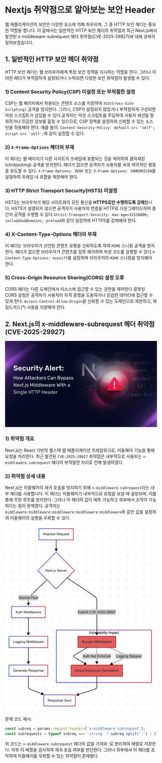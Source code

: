 # Nextjs 취약점으로 알아보는 보안 Header 
웹 애플리케이션의 보안은 다양한 요소에 의해 좌우되며, 그 중 HTTP 보안 헤더는 중요한 역할을 합니다. 이 글에서는 일반적인 HTTP 보안 헤더의 취약점과 최근 Next.js에서 발견된 x-middleware-subrequest 헤더 취약점(CVE-2025-29927)에 대해 상세히 알아보겠습니다.

## 1. 일반적인 HTTP 보안 헤더 취약점
HTTP 보안 헤더는 웹 브라우저에게 특정 보안 정책을 지시하는 역할을 한다. 그러나 이러한 헤더가 부적절하게 설정되거나 누락되면 다양한 보안 취약점이 발생할 수 있다.

### 1) Content Security Policy(CSP) 미설정 또는 부적절한 설정
CSP는 웹 페이지에서 허용되는 콘텐츠 소스를 지정하여 `XSS(Cross-Site Scripting)` 공격을 방지한다. 
그러나, CSP가 설정되지 않았거나 부적절하게 구성되면 악성 스크립트가 삽입될 수 있다.​
공격자는 악성 스크립트를 주입하여 사용자 세션을 탈취하거나 민감한 정보를 훔칠 수 있으므로, CSP 정책을 설정하여 신뢰할 수 있는 소스만을 허용해야 한다.
예를 들어, `Content-Security-Policy: default-src 'self'; script-src 'self';`와 같이 설정할 수 있다.​

### 2) `X-Frame-Options` 헤더의 부재
이 헤더는 웹 페이지가 다른 사이트의 프레임에 포함되는 것을 제어하여 클릭재킹(clickjacking) 공격을 방지한다.​
헤더가 없으면 공격자가 사용자를 속여 악의적인 행동을 유도할 수 있다.​
`X-Frame-Options: DENY` 또는 `X-Frame-Options: SAMEORIGIN`을 설정하여 프레임 내 포함을 제한해야 한다.​

### 3) HTTP Strict Transport Security(HSTS) 미설정
HSTS는 브라우저가 해당 사이트와의 모든 통신을 **HTTPS로만 수행하도록 강제**합니다.
HSTS가 설정되지 않으면 공격자가 사용자의 연결을 HTTP로 다운그레이드하여 중간자 공격을 수행할 수 있다.​
`Strict-Transport-Security: max-age=31536000; includeSubDomains; preload`와 같이 설정하여 HTTPS를 강제해야 한다.

### 4) X-Content-Type-Options 헤더의 부재
이 헤더는 브라우저가 선언된 콘텐츠 유형을 신뢰하도록 하여 `MIME` 스니핑 공격을 방지한다.​
헤더가 없으면 브라우저가 콘텐츠를 잘못 해석하여 악성 코드를 실행할 수 있다.​
`X-Content-Type-Options: nosniff`를 설정하여 브라우저의 `MIME` 스니핑을 방지해야 한다.​

### 5) Cross-Origin Resource Sharing(CORS) 설정 오류
CORS 헤더는 다른 도메인에서 리소스에 접근할 수 있는 권한을 제어한다.​
잘못된 CORS 설정은 공격자가 사용자의 자격 증명을 도용하거나 민감한 데이터에 접근할 수 있게 한다.​
`Access-Control-Allow-Origin`을 신뢰할 수 있는 도메인으로 제한하고, 와일드카드(*) 사용을 지양해야 한다.​


## 2. Next.js의 x-middleware-subrequest 헤더 취약점(CVE-2025-29927)

![nextjs_middleware](./images/05/nextjs_middleware.jpg)

### 1) 취약점 개요
Next.js는 React 기반의 풀스택 웹 애플리케이션 프레임워크로, 미들웨어 기능을 통해 요청을 처리한다. 
최근 발견된 `CVE-2025-29927` 취약점은 내부적으로 사용되는 `x-middleware-subrequest` 헤더의 부적절한 처리로 인해 발생하였다. ​

### 2) 취약점 상세 내용
Next.js는 미들웨어의 재귀 호출을 방지하기 위해 `x-middleware-subrequest`라는 내부 헤더를 사용합니다. 
이 헤더는 미들웨어가 내부적으로 요청을 보낼 때 설정되며, 이를 통해 무한 루프를 방지한다.
그러나 이 헤더의 값이 예측 가능하고 외부에서 조작이 가능하다는 점이 문제였다.
공격자는 `middleware:middleware:middleware:middleware:middleware`와 같은 값을 설정하여 미들웨어의 실행을 우회할 수 있다.

![nextjs_middleware2](./images/05/nextjs_middleware2.jpg)

문제 코드 예시:
```js
const subreq = params.request.headers['x-middleware-subrequest'];
const subrequests = typeof subreq === 'string' ? subreq.split(':') : [];
```
위 코드는 `x-middleware-subrequest` 헤더의 값을 가져와 :로 분리하여 배열로 저장한다. 
이후 이 배열을 검사하여 재귀 호출 여부를 판단한다. 
그러나 외부에서 이 헤더를 조작하여 미들웨어를 우회할 수 있는 취약점이 존재했다. 
